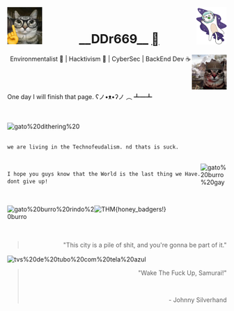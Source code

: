 <!--![gato burro voando no espaço de capacete gif](/kity_space.gif) !-->
<img src="/gato_nerd.jpg" alt="gato%20nerd%20inteligente%20burro" width="80px" height="85px" align="left"/>
<img src="/kity_space.gif" alt="gato%20burro%20no%20espaço" width="70px" height="85px" align="right"/>
<br>
<h1 align="center"> __DDr669__ <a href="https://github.com/ddr669"></a> </h1>
<img src="/gato_guerra.jpg" alt="gato%20burro%20indo%20pra%20guerra" width="80px" height="80px" align="right"/>
<p align="center"> &nbsp;Environmentalist 🍃 | Hacktivism 🐧 | CyberSec  |  BackEnd Dev  ☕</p>
<br><br>
<p align="left">One day I will finish that page. 	ʕノ•ᴥ•ʔノ ︵ ┻━┻ </p>
<br><br>

<img src="/gato_gif02.gif" alt="gato%20dithering%20" width="80px" height="80px" align="center"/>

<h2>
</h2>
<p align="left">
    
  ```we are living in the Technofeudalism. nd thats is suck.```
  
  <br> 
  <img src="/gato_gay.jpg" alt="gato%20burro%20gay" width="60px" height="65px" align="right"/> 
  
  ```I hope you guys know that the World is the last thing we Have. dont give up!```
  
</p>
<br><br>
<img src="https://tryhackme-badges.s3.amazonaws.com/ddr669.png" alt="THM{honey_badgers!}" />
<img src="/gato_rindo.jpg" alt="gato%20burro%20rindo%20burro" width="200px" height="65px" align="left"/>
<br><br>
<br><br>

<div align="right">
    
> 
> "This city is a pile of shit, and you're gonna be part of it."
>

</div>

<img src="/photomode_22022025_025429.png" alt="tvs%20de%20tubo%20com%20tela%20azul" height="300px" width="100%" align="center"/>

<div align="right">

> "Wake The Fuck Up, Samurai!"
>
> 
> <br>
>
> \- Johnny Silverhand

</div>

<!--
**ddr669/ddr669** is a ✨ _special_ ✨ repository because its `README.md` (this file) appears on your GitHub profile.

Here are some ideas to get you started:

- 🔭 I’m currently working on ...
- 🌱 I’m currently learning ...
- 👯 I’m looking to collaborate on ...
- 🤔 I’m looking for help with ...
- 💬 Ask me about ...
- 📫 How to reach me: ...
- 😄 Pronouns: ...
- ⚡ Fun fact: ...
-->
